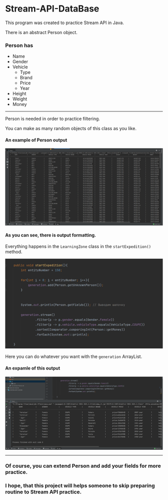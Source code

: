 # Stream-API-DataBase

This program was created to practice Stream API in Java.

There is an abstract Person object.

### Person has
  - Name
  - Gender
  - Vehicle
      - Type
      - Brand
      - Price
      - Year
  - Height
  - Weight
  - Money
  ---
  
Person is needed in order to practice filtering.

You can make as many random objects of this class as you like.

#### An example of Person output

![](com/Screenshots/generalOutput.png)

#### As you can see, there is output formatting.

Everything happens in the `LearningZone` class in the `startExpedition()` method.

![](com/Screenshots/startExpedition.png)

Here you can do whatever you want with the `generation` ArrayList.

#### An expamle of this output

![](com/Screenshots/selectedOutput.png)

---

### Of course, you can extend Person and add your fields for more practice.
### I hope, that this project will helps someone to skip preparing routine to Stream API practice.
